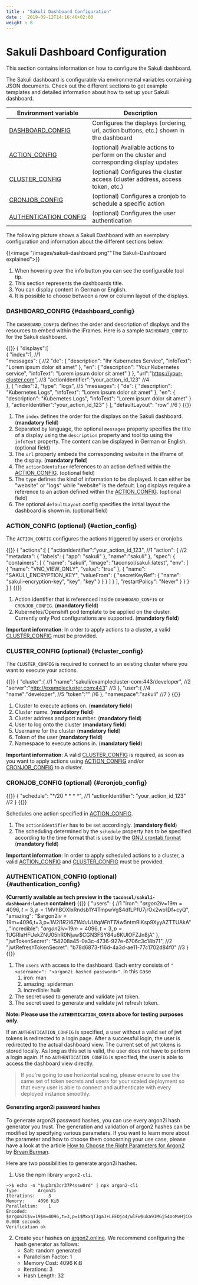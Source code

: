 ```yaml
---
title : "Sakuli Dashboard Configuration"
date :  2019-09-12T14:16:46+02:00
weight : 8
---
```


# Sakuli Dashboard Configuration

This section contains information on how to configure the Sakuli dashboard.

The Sakuli dashboard is configurable via environmental variables containing JSON documents.
Check out the different sections to get example templates and detailed information about how to set up your 
Sakuli dashboard.

| Environment variable                            | Description                                                                              |
|-------------------------------------------------|------------------------------------------------------------------------------------------|
| [DASHBOARD_CONFIG](#dashboard_config)           | Configures the displays (ordering, url, action buttons, etc.) shown in the dashboard     |
| [ACTION_CONFIG](#action_config)                 | (optional) Available actions to perform on the cluster and corresponding display updates |
| [CLUSTER_CONFIG](#cluster_config)               | (optional) Configures the cluster access (cluster address, access token, etc.)           |
| [CRONJOB_CONFIG](#cronjob_config)               | (optional) Configures a cronjob to schedule a specific action                            |
| [AUTHENTICATION_CONFIG](#authentication_config) | (optional) Configures the user authentication                                            |
 
The following picture shows a Sakuli Dashboard with an exemplary configuration and information about the different sections below.
 
{{<image "/images/sakuli-dashboard.png""The Sakuli-Dashboard explained">}} 

1. When hovering over the info button you can see the configurable tool tip.
2. This section represents the dashboards title.
3. You can display content in German or English.
4. It is possible to choose between a row or column layout of the displays.

 
### DASHBOARD_CONFIG {#dashboard_config}

The `DASHBOARD_CONFIG` defines the order and description of displays and the resources to embed within the iFrames.
Here is a sample `DASHBOARD_CONFIG` for the Sakuli dashboard. 

{{<highlight javascript>}}
{
   "displays":[                                                         
      {
         "index":1,                                                         //1                           
         "messages": {                                                      //2
             "de": {
                "description": "Ihr Kubernetes Service",
                "infoText": "Lorem ipsum dolor sit amet"
             },
             "en": {
                "description": "Your Kubernetes service",
                "infoText": "Lorem ipsum dolor sit amet"
             }
         },
         "url":"https://your-cluster.com",                                         //3
         "actionIdentifier":"your_action_id_123"                                   //4         
      },
      {
         "index":2,
         "type": "logs",                                                           //5
         "messages": {
             "de": {
                "description": "Kubernetes Logs",
                "infoText": "Lorem ipsum dolor sit amet"
             },
             "en": {
                "description": "Kubernetes Logs",
                "infoText": "Lorem ipsum dolor sit amet"
             }
         },
         "actionIdentifier":"your_action_id_123"
      }
   ],
   "defaultLayout": "row"                                                           //6
}
{{</highlight>}}


1. The `index` defines the order for the displays on the Sakuli dashboard. (**mandatory field**)
2. Separated by language, the optional `messages` property specifies the title of a display using the `description` property and tool tip using the `infoText`
property. The content can be displayed in German or English. (optional field)
3. The `url` property embeds the corresponding website in the iFrame of the display. (**mandatory field**)
4. The `actionIdentifier` references to an action defined within the [ACTION_CONFIG](#action_config). (optional field)
5. The `type` defines the kind of information to be displayed. It can either be "website" or "logs" while "website" is the default. Log displays require a reference to an action defined within the [ACTION_CONFIG](#action_config). (optional field)
6. The optional `defaultLayout` config specifies the initial layout the dashboard is shown in. (optional field)

### ACTION_CONFIG (optional) {#action_config}

The `ACTION_CONFIG` configures the actions triggered by users or cronjobs.

{{<highlight javascript>}}
{
   "actions":[
      {
         "actionIdentifier":"your_action_id_123",    //1
         "action": {                                 //2
            "metadata": {
              "labels": {
                "app": "sakuli"
              },
              "name":"sakuli"
            },
            "spec": {
              "containers": [
                {
                  "name": "sakuli",
                  "image": "taconsol/sakuli:latest",
                  "env": [
                    {
                      "name": "VNC_VIEW_ONLY",
                      "value": "true"
                    },
                    {
                      "name": "SAKULI_ENCRYPTION_KEY",
                      "valueFrom": {
                        "secretKeyRef": {
                          "name": "sakuli-encryption-key",
                          "key": "key"
                        }
                      }
                    }
                  ]
                }
              ],
              "restartPolicy": "Never"
            }
         }
      }
   ]
}
{{</highlight>}}

1. Action identifier that is referenced inside `DASHBOARD_CONFIG` or `CRONJOB_CONFIG`. (**mandatory field**)
2. Kubernetes/Openshift pod template to be applied on the cluster. Currently only Pod configurations are supported. (**mandatory field**)

**Important information**: In order to apply actions to a cluster, a valid [CLUSTER_CONFIG](#cluster_config) must be provided.

### CLUSTER_CONFIG (optional) {#cluster_config}

The `CLUSTER_CONFIG` is required to connect to an existing cluster where you want to execute your actions.

{{<highlight javascript>}}
{
   "cluster":{                                              //1
      "name":"sakuli/examplecluster-com:443/developer",     //2           
      "server":"http://examplecluster.com:443"              //3
   },
   "user":{                                                 //4
      "name":"developer",                                   //5
      "token":"<login-token>"                               //6
   },
   "namespace":"sakuli"                                     //7
}
{{</highlight>}}

1. Cluster to execute actions on. (**mandatory field**)
2. Cluster name. (**mandatory field**)
3. Cluster address and port number. (**mandatory field**)
4. User to log onto the cluster (**mandatory field**)
5. Username for the cluster (**mandatory field**)
6. Token of the user (**mandatory field**)
7. Namespace to execute actions in. (**mandatory field**)

**Important information**: A valid [CLUSTER_CONFIG](#cluster_config) is required, as soon as you want to apply actions using 
[ACTION_CONFIG](#action_config) and/or [CRONJOB_CONFIG](#cronjob_config) to a cluster.

### CRONJOB_CONFIG (optional) {#cronjob_config}
{{<highlight javascript>}}
{
    "schedule": "*/20 * * * *",                             //1
    "actionIdentifier": "your_action_id_123"                //2
}
{{</highlight>}}

Schedules one action specified in [ACTION_CONFIG](#action_config).
1. The `actionIdentifier` has to be set accordingly. (**mandatory field**)
2. The scheduling determined by the `schedule` property
has to be specified according to the time format
that is used by the [GNU crontab format](https://www.gnu.org/software/mcron/manual/html_node/Crontab-file.html) (**mandatory field**) 

**Important information**: In order to apply scheduled actions to a cluster, a valid [ACTION_CONFIG](#action_config) and [CLUSTER_CONFIG](#cluster_config) must be provided.

### AUTHENTICATION_CONFIG (optional) {#authentication_config} 
**(Currently available as tech preview in the `taconsol/sakuli-dashboard:latest` container)**
{{<highlight javascript>}}
{
  "users": {                                                                                        //1
    "iron": "$argon2i$v=19$m=4096,t=3,p=1$MVhBOXIxRndsb1Y4TmpwVg$4dfLPfU7jrOx2wo1Df+cyQ",
    "amazing": "$argon2i$v=19$m=4096,t=3,p=1$N2l1R2l6ZWduUUtqNFhTTA$w5ntmRlKsp9XyyAZTTUAkA",
    "incredible": "$argon2i$v=19$m=4096,t=3,p=1$UGRlaHFUekZNU05hR0Njaw$CGN3FSY84u6KUlOFZJn8jA"
  },
  "jwtTokenSecret": "54208a45-0a3c-4736-927e-6706c3c18b71",                                         //2
  "jwtRefreshTokenSecret": "b78d6873-f16d-4a3d-ae11-77c1702d84f0"                                   //3
}
{{</highlight>}}

1. The `users` with access to the dashboard. Each entry consists of `"<username>": "<argon2i hashed password>"`. In this case
   1. iron: man
   2. amazing: spiderman
   3. incredible: hulk
2. The secret used to generate and validate jwt token.
3. The secret used to generate and validate jwt refresh token.

**Note: Please use the `AUTHENTICATION_CONFIG` above for testing purposes only.**  

If an `AUTHENTICATION_CONFIG` is specified, a user without a valid set of jwt tokens is redirected to a login page. After a
successful login, the user is redirected to the actual dashboard view. The current set of jwt tokens is stored locally.
As long as this set is valid, the user does not have to perform a login again. 
If no `AUTHENTICATION_CONFIG` is specified, the user is able to access the dashboard view directly.

> If you're going to use horizontal scaling, please ensure to use the same set of token secrets and users for your scaled
> deployment so that every user is able to connect and authenticate with every deployed instance smoothly.

#### Generating argon2i password hashes
To generate argon2i password hashes, you can use every argon2i hash generator you trust. The generation and validation of
argon2 hashes can be modified by specifying various parameters. If you want to learn more about the parameter and how to
choose them concerning your use case, please have a look at the article 
<a href="https://www.twelve21.io/how-to-choose-the-right-parameters-for-argon2" target="_blank">How to Choose the Right Parameters for Argon2</a>
by <a href="https://www.twelve21.io/author/bryan-burman/" target="_blank">Bryan Burman</a>.

Here are two possibilities to generate argon2i hashes.
1. Use the npm library `argon2-cli`.
```
~>$ echo -n "$up3r$3cr37P4ssw0rd" | npx argon2-cli
Type: 		Argon2i
Iterations: 	3
Memory: 	4096 KiB
Parallelism: 	1
Encoded: 	$argon2i$v=19$m=4096,t=3,p=1$MxxqTJgaJ+LEEOjo4/wlFw$uka9IMGj54ooMvHjCQeRuig9yY/hcnCK6Kly5s2ohZI
0.008 seconds
Verification ok
```
2. Create your hashes on <a href="https://argon2.online/" target="_blank">argon2.online</a>. We recommend configuring the hash generator as follows:
   - Salt: random generated
   - Parallelism Factor: 1
   - Memory Cost: 4096 KiB
   - Iterations: 3
   - Hash Length: 32